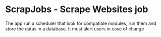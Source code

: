 # ScrapJobs - Scrape Websites job

The app run a scheduler that look for compatible modules, run them and store the datas in a database.
It must alert users in case of change

